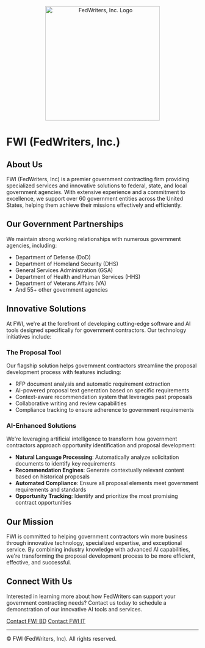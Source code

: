 <p align="center">
  <img src=".github/profile/assets/fwipng.png" alt="FedWriters, Inc. Logo" width="300">
</p>

# FWI (FedWriters, Inc.)

## About Us

FWI (FedWriters, Inc) is a premier government contracting firm providing specialized services and innovative solutions to federal, state, and local government agencies. With extensive experience and a commitment to excellence, we support over 60 government entities across the United States, helping them achieve their missions effectively and efficiently.

## Our Government Partnerships

We maintain strong working relationships with numerous government agencies, including:

- Department of Defense (DoD)
- Department of Homeland Security (DHS)
- General Services Administration (GSA)
- Department of Health and Human Services (HHS)
- Department of Veterans Affairs (VA)
- And 55+ other government agencies

## Innovative Solutions

At FWI, we're at the forefront of developing cutting-edge software and AI tools designed specifically for government contractors. Our technology initiatives include:

### The Proposal Tool

Our flagship solution helps government contractors streamline the proposal development process with features including:

- RFP document analysis and automatic requirement extraction
- AI-powered proposal text generation based on specific requirements
- Context-aware recommendation system that leverages past proposals
- Collaborative writing and review capabilities
- Compliance tracking to ensure adherence to government requirements

### AI-Enhanced Solutions

We're leveraging artificial intelligence to transform how government contractors approach opportunity identification and proposal development:

- **Natural Language Processing**: Automatically analyze solicitation documents to identify key requirements
- **Recommendation Engines**: Generate contextually relevant content based on historical proposals
- **Automated Compliance**: Ensure all proposal elements meet government requirements and standards
- **Opportunity Tracking**: Identify and prioritize the most promising contract opportunities

## Our Mission

FWI is committed to helping government contractors win more business through innovative technology, specialized expertise, and exceptional service. By combining industry knowledge with advanced AI capabilities, we're transforming the proposal development process to be more efficient, effective, and successful.

## Connect With Us

Interested in learning more about how FedWriters can support your government contracting needs? Contact us today to schedule a demonstration of our innovative AI tools and services.

[Contact FWI BD](bd@fedwriters.com)
[Contact FWI IT](it@fedwriters.com)

---

© FWI (FedWriters, Inc). All rights reserved.

